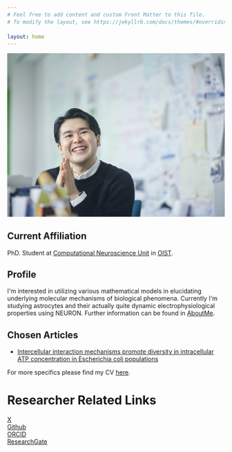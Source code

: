 ```yaml
---
# Feel free to add content and custom Front Matter to this file.
# To modify the layout, see https://jekyllrb.com/docs/themes/#overriding-theme-defaults

layout: home
---
```

![profilePicture](/assets/images/profPic.jpg)


## Current Affiliation

 PhD. Student at [Computational Neuroscience Unit](https://groups.oist.jp/cnu) in [OIST](https://www.oist.jp/).
 
## Profile  

I'm interested in utilizing various mathematical models in elucidating underlying molecular mechanisms of biological phenomena.
Currently I'm studying astrocytes and their actually quite dynamic electrophysiological properties using NEURON.
Further information can be found in [AboutMe](/about.markdown).
    
## Chosen Articles

- [Intercellular interaction mechanisms promote diversity in intracellular ATP concentration in Escherichia coli populations](https://www.nature.com/articles/s41598-022-22189-x)
    
 For more specifics please find my CV [here](/cv.markdown).
 
# Researcher Related Links

[X](https://x.com/ryojnakatani)  
[Github](https://github.com/rjnakatani)  
[ORCID](https://orcid.org/0000-0002-7009-9996)  
[ResearchGate](https://www.researchgate.net/profile/Ryo-Nakatani-3)  
